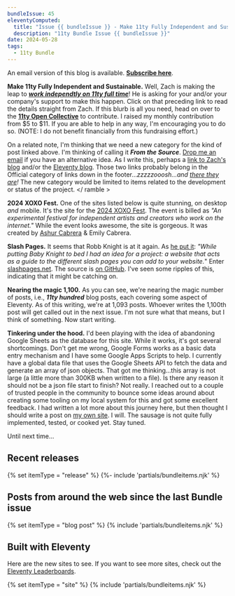 ```yaml
---
bundleIssue: 45
eleventyComputed:
  title: "Issue {{ bundleIssue }} - Make 11ty Fully Independent and Sustainable, 2024 XOXO Fest, Slash Pages, Nearing the magic 1,100, Tinkering under the hood...And 5 posts and 8 sites to see"
  description: "11ty Bundle Issue {{ bundleIssue }}"
date: 2024-05-28
tags:
  - 11ty Bundle
---
```


An email version of this blog is available. **[Subscribe here](#newsletter-subscribe)**.

**Make 11ty Fully Independent and Sustainable.** Well, Zach is making the leap to **_[work independtly on 11ty full time](https://www.zachleat.com/web/independent-sustainable-11ty/)_**! He is asking for your and/or your company's support to make this happen. Click on that preceding link to read the details straight from Zach. If this blurb is all you need, head on over to the **[11ty Open Collective](https://opencollective.com/11ty)** to contribute. I raised my monthly contribution from $5 to $11. If you are able to help in any way, I'm encouraging you to do so. (NOTE: I do not benefit financially from this fundraising effort.)

On a related note, I'm thinking that we need a new category for the kind of post linked above. I'm thinking of calling it **_From the Source_**. [Drop me an email](mailto:bob.monsour@gmail.com) if you have an alternative idea. As I write this, perhaps a [link to Zach's blog](https://www.zachleat.com/) and/or the [Eleventy blog](https://www.11ty.dev/blog/). Those two links probably belong in the Official category of links down in the footer..._zzzzzooosh...and [there they are](#resources)!_ The new category would be limited to items related to the development or status of the project. </ ramble >

**2024 XOXO Fest.** One of the sites listed below is quite stunning, on desktop _and_ mobile. It's the site for the [2024 XOXO Fest](https://2024.xoxofest.com/). The event is billed as _"An experimental festival for independent artists and creators who work on the internet."_ While the event looks awesome, the site is gorgeous. It was created by [Ashur Cabrera](https://ashur.cab/rera/) & Emily Cabrera.

**Slash Pages.** It seems that Robb Knight is at it again. As [he put it](https://rknight.me/blog/slash-pages/): _"While putting Baby Knight to bed I had an idea for a project: a website that acts as a guide to the different slash pages you can add to your website._" Enter [slashpages.net](https://slashpages.net/). The source is [on GitHub](https://github.com/rknightuk/slashpages). I've seen some ripples of this, indicating that it might be catching on.

**Nearing the magic 1,100.** As you can see, we're nearing the magic number of posts, i.e., **_11ty hundred_** blog posts, each covering some aspect of Eleventy. As of this writing, we're at 1,093 posts. Whoever writes the 1,100th post will get called out in the next issue. I'm not sure what that means, but I think of something. Now start writing.

**Tinkering under the hood.** I'd been playing with the idea of abandoning Google Sheets as the database for this site. While it works, it's got several shortcomings. Don't get me wrong, Google Forms works as a basic data entry mechanism and I have some Google Apps Scripts to help. I currently have a global data file that uses the Google Sheets API to fetch the data and generate an array of json objects. That got me thinking...this array is not large (a little more than 300KB when written to a file). Is there any reason it should not be a json file start to finish? Not really. I reached out to a couple of trusted people in the community to bounce some ideas around about creating some tooling on my local system for this and got some excellent feedback. I had written a lot more about this journey here, but then thought I should write a post on [my own site](https://www.bobmonsour.com/). I will. The sausage is not quite fully implemented, tested, or cooked yet. Stay tuned.

Until next time...

## Recent releases

{% set itemType = "release" %}
{%- include 'partials/bundleitems.njk' %}

## Posts from around the web since the last Bundle issue

{% set itemType = "blog post" %}
{% include 'partials/bundleitems.njk' %}

## Built with Eleventy

Here are the new sites to see. If you want to see more sites, check out the [Eleventy Leaderboards](https://www.11ty.dev/speedlify/).

{% set itemType = "site" %}
{% include 'partials/bundleitems.njk' %}
